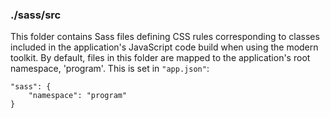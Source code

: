 ### ./sass/src

This folder contains Sass files defining CSS rules corresponding to classes
included in the application's JavaScript code build when using the modern toolkit.
By default, files in this folder are mapped to the application's root namespace, 'program'.
This is set in `"app.json"`:

    "sass": {
        "namespace": "program"
    }